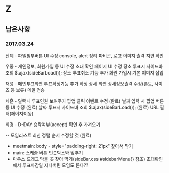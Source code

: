 # Z
## 남은사항
### 2017.03.24

전체 - 파일첨부버튼 UI 수정
       console, alert 정리
       파비콘, 로고
       이미지 출력 지연 확인

우종 - 개인정보, 회원가입 등 UI 수정
       초대 확인 페이지 UI 수정
       장소 투표시 사이드바 조회 $.ajax(sideBarLoad());
       장소 투표취소 기능 추가
       회원 가입시 기본 이미지 삽입
       
재녕 - 메인투표화면 투표확정기능 추가
       확정 상세 화면 상세정보출력 수정(폰트, 사이즈 등 보류)
       메일 전송
       
세훈 - 달력내 투표인원 보여주기 팝업 클릭 이벤트 수정 (완료)
       날짜 입력 시 팝업 버튼 등 UI 수정 (완료)
       날짜 투표시 사이드바 조회 $.ajax(sideBarLoad()); (완료)
       URL 필터(페이지이동)
       
희경 - D-DAY 승락여부(accept) 확인 후 가져오기

-- 모임리스트 최신 정렬 순서 수정할 것 (완료)

- meetmain: body - style="padding-right: 21px" 찾아서 막기
- main: 스케줄 버튼 인풋박스와 맞추기
- 마우스 드래그 막을 곳 찾아 막기(sideBar.css #sidebarMenu{} 참조)
   초대확인에서 투표마감일 지나버린 모임도 뜬다??

